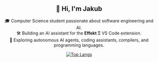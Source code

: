 <h2 align="center">👋 Hi, I'm Jakub</h2>


<p align="center">
  🎓 Computer Science student passionate about software engineering and AI. <br>
  🛠️ Building an AI assistant for the <strong>Effekt Ξ</strong> VS Code extension. <br>
  🚀 Exploring autonomous AI agents, coding assistants, compilers, and programming languages.
</p>

<div align="center">

[![Top Langs](https://github-readme-stats.vercel.app/api/top-langs/?username=JakubSchwenkbeck&hide=css,html,scss&layout=compact&bg_color=1e1e1e&border_color=00000000&text_color=ffffff)](https://github.com/anuraghazra/github-readme-stats)

</div>
